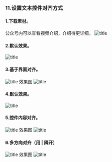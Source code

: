 ### 11.设置文本控件对齐方式
#### 1.下载素材。
公众号内可以查看视频介绍，介绍得更详细。
![title](https://raw.githubusercontent.com/JSZNopi/JSZImage/master/gitnote/2019/10/30/WXCODE-1572446034519.jpeg)

#### 2.默认效果。
![title](https://raw.githubusercontent.com/JSZNopi/JSZImage/master/gitnote/2019/11/18/1-1574077189363.png)

#### 3.基于界面对齐。
![title](https://raw.githubusercontent.com/JSZNopi/JSZImage/master/gitnote/2019/11/18/2-1574077327604.png)
效果图
![title](https://raw.githubusercontent.com/JSZNopi/JSZImage/master/gitnote/2019/11/18/3-1574077342642.png)

#### 4.默认效果。
![title](https://raw.githubusercontent.com/JSZNopi/JSZImage/master/gitnote/2019/11/18/4-1574077404132.png)

#### 5.控件内容对齐。
![title](https://raw.githubusercontent.com/JSZNopi/JSZImage/master/gitnote/2019/11/18/5-1574077472875.png)
效果图
![title](https://raw.githubusercontent.com/JSZNopi/JSZImage/master/gitnote/2019/11/18/6-1574080058984.png)
#### 6.多方向对齐（用 | 隔开）
![title](https://raw.githubusercontent.com/JSZNopi/JSZImage/master/gitnote/2019/11/18/7-1574080117592.png)
效果图
![title](https://raw.githubusercontent.com/JSZNopi/JSZImage/master/gitnote/2019/11/18/8-1574080125878.png)